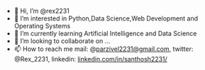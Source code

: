 - 👋 Hi, I’m @rex2231
- 👀 I’m interested in Python,Data Science,Web Development and Operating Systems
- 🌱 I’m currently learning Artificial Intelligence and Data Science
- 💞️ I’m looking to collaborate on ...
- 📫 How to reach me mail: @parzivel2231@gmail.com, twitter: @Rex_2231, linkedin: [linkedin.com/in/santhosh2231/](linkedin.com/in/santhosh2231/)


<!---
rex2231/rex2231 is a ✨ special ✨ repository because its `README.md` (this file) appears on your GitHub profile.
You can click the Preview link to take a look at your changes.
--->
